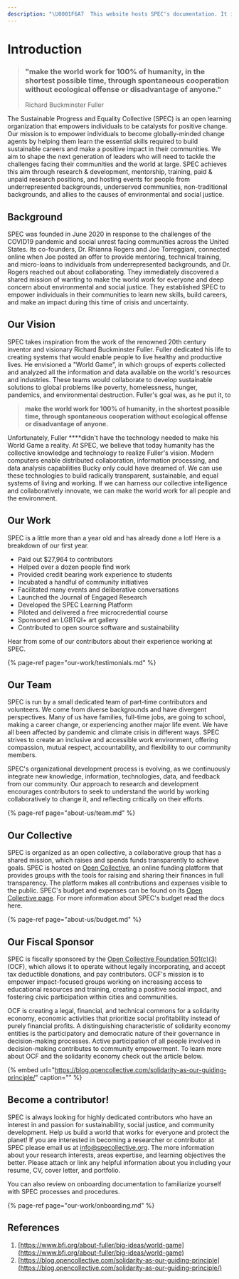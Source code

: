 ```yaml
---
description: "\U0001F6A7  This website hosts SPEC's documentation. It is actively under construction \U0001F6A7"
---
```


# Introduction

> ### "make the world work for 100% of humanity, in the shortest possible time, through spontaneous cooperation without ecological offense or disadvantage of anyone."
>
> Richard Buckminster Fuller

The Sustainable Progress and Equality Collective \(SPEC\) is an open learning organization that empowers individuals to be catalysts for positive change. Our mission is to empower individuals to become globally-minded change agents by helping them learn the essential skills required to build sustainable careers and make a positive impact in their communities. We aim to shape the next generation of leaders who will need to tackle the challenges facing their communities and the world at large. SPEC achieves this aim through research & development, mentorship, training, paid & unpaid research positions, and hosting events for people from underrepresented backgrounds, underserved communities, non-traditional backgrounds, and allies to the causes of environmental and social justice.

## Background

SPEC was founded in June 2020 in response to the challenges of the COVID19 pandemic and social unrest facing communities across the United States. Its co-founders, Dr. Rhianna Rogers and Joe Torreggiani, connected online when Joe posted an offer to provide mentoring, technical training, and micro-loans to individuals from underrepresented backgrounds, and Dr. Rogers reached out about collaborating. They immediately discovered a shared mission of wanting to make the world work for everyone and deep concern about environmental and social justice. They established SPEC to empower individuals in their communities to learn new skills, build careers, and make an impact during this time of crisis and uncertainty.

## Our Vision

SPEC takes inspiration from the work of the renowned 20th century inventor and visionary Richard Buckminster Fuller. Fuller dedicated his life to creating systems that would enable people to live healthy and productive lives. He envisioned a "World Game", in which groups of experts collected and analyzed all the information and data available on the world's resources and industries. These teams would collaborate to develop sustainable solutions to global problems like poverty, homelessness, hunger, pandemics, and environmental destruction. Fuller's goal was, as he put it, to 

> **make the world work for 100% of humanity, in the shortest possible time, through spontaneous cooperation without ecological offense or disadvantage of anyone.**

Unfortunately, Fuller ****didn't have the technology needed to make his World Game a reality. At SPEC, we believe that today humanity has the collective knowledge and technology to realize Fuller's vision. Modern computers enable distributed collaboration, information processing, and data analysis capabilities Bucky only could have dreamed of. We can use these technologies to build radically transparent, sustainable, and equal systems of living and working. If we can harness our collective intelligence and collaboratively innovate, we can make the world work for all people and the environment.

## Our Work

SPEC is a little more than a year old and has already done a lot! Here is a breakdown of our first year.

* Paid out $27,964 to contributors
* Helped over a dozen people find work
* Provided credit bearing work experience to students
* Incubated a handful of community initiatives
* Facilitated many events and deliberative conversations
* Launched the Journal of Engaged Research
* Developed the SPEC Learning Platform
* Piloted and delivered a free microcredential course
* Sponsored an LGBTQI+ art gallery
* Contributed to open source software and sustainability

Hear from some of our contributors about their experience working at SPEC.

{% page-ref page="our-work/testimonials.md" %}

## Our Team

SPEC is run by a small dedicated team of part-time contributors and volunteers. We come from diverse backgrounds and have divergent perspectives. Many of us have families, full-time jobs, are going to school, making a career change, or experiencing another major life event. We have all been affected by pandemic and climate crisis in different ways. SPEC strives to create an inclusive and accessible work environment, offering compassion, mutual respect, accountability, and flexibility to our community members.

SPEC's organizational development process is evolving, as we continuously integrate new knowledge, information, technologies, data, and feedback from our community. Our approach to research and development encourages contributors to seek to understand the world by working collaboratively to change it, and reflecting critically on their efforts.

{% page-ref page="about-us/team.md" %}

## Our Collective

SPEC is organized as an open collective, a collaborative group that has a shared mission, which raises and spends funds transparently to achieve goals. SPEC is hosted on [Open Collective](https://opencollective.com/), an online funding platform that provides groups with the tools for raising and sharing their finances in full transparency. The platform makes all contributions and expenses visible to the public. SPEC's budget and expenses can be found on its [Open Collective page](https://opencollective.com/spec). For more information about SPEC's budget read the docs here.

{% page-ref page="about-us/budget.md" %}

## Our Fiscal Sponsor

SPEC is fiscally sponsored by the [Open Collective Foundation 501\(c\)\(3\)](https://opencollective.foundation/) \(OCF\), which allows it to operate without legally incorporating, and accept tax deductible donations, and pay contributors. OCF's mission is to empower impact-focused groups working on increasing access to educational resources and training, creating a positive social impact, and fostering civic participation within cities and communities.

OCF is creating a legal, financial, and technical commons for a solidarity economy, economic activities that prioritize social profitability instead of purely financial profits. A distinguishing characteristic of solidarity economy entities is the participatory and democratic nature of their governance in decision-making processes. Active participation of all people involved in decision-making contributes to community empowerment. To learn more about OCF and the solidarity economy check out the article below.

{% embed url="https://blog.opencollective.com/solidarity-as-our-guiding-principle/" caption="" %}

## Become a contributor!

SPEC is always looking for highly dedicated contributors who have an interest in and passion for sustainability, social justice, and community development. Help us build a world that works for everyone and protect the planet! If you are interested in becoming a researcher or contributor at SPEC please email us at [info@specollective.org](mailto:info@specollective.org). The more information about your research interests, areas expertise, and learning objectives the better. Please attach or link any helpful information about you including your resume, CV, cover letter, and portfolio.

You can also review on onboarding documentation to familiarize yourself with SPEC processes and procedures.

{% page-ref page="our-work/onboarding.md" %}

## References

1. [https://www.bfi.org/about-fuller/big-ideas/world-game](https://www.bfi.org/about-fuller/big-ideas/world-game)
2. [https://blog.opencollective.com/solidarity-as-our-guiding-principle](https://blog.opencollective.com/solidarity-as-our-guiding-principle/)

